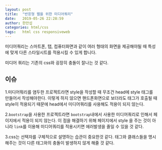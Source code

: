 ```yaml
---
layout: post
title:  "반응형 웹을 위한 미디어쿼리"
date:   2019-05-26 22:28:59
author: 한만섭
categories: html/css
tags:	html css responsiveweb
---
```


미디어쿼리는 스마트폰, 탭, 컴퓨터화면과 같이 여러 형태의 화면을 제공해야될 때 특성에 맞게 다른 스타일시트를 적용시킬 수 있게 합니다. 

미디어 쿼리는 기존의 css와 굉장히 충돌이 잘나는 것 같다. 

## 이슈

1.미디어뭐리를 염두한 프로젝트라면 style을 작성할 때 무조건 head에 style 태그를 만들어서 작성해야한다. 이렇게 하지 않으면 핸드폰화면으로 보더라도
태그가 호출될 때 style이 적용되기 때문에 head에서 미디어쿼리를 사용해도 적용이 되지 않는다. 

2.`bootstrap`을 사용한 프로젝트라면 `bootstrap`내에서 사용한 미디어쿼리로 인해서 페이지에서 적용이 되지 않는다. 
이 점을 해결하기 위해 페이지에서 style 을 주는 것이 아니라 `link`를 이용해 미디어쿼리를 적용시키면 에러발생을 줄일 수 있을 것 같다. 

3.css는 선택자를 구체적으로 설명하는 습관이 중요한것 같다.  태그와 클래스들을 명시해주는 것이 다른 태그와의 충돌이 발생하지 않게 해줄 것 같다. 
